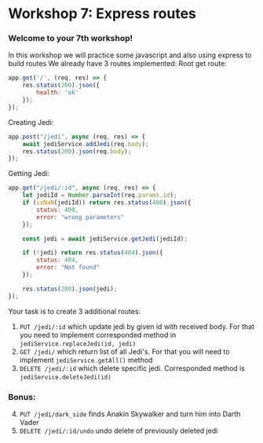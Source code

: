 # Workshop 7: Express routes
### Welcome to your 7th workshop!
In this workshop we will practice some javascript and also using express to build routes
We already have 3 routes implemented:
Root get route:
```javascript
app.get('/', (req, res) => {
    res.status(200).json({
        health: 'ok'
    });
});
```
Creating Jedi:
```javascript
app.post("/jedi", async (req, res) => {
    await jediService.addJedi(req.body);
    res.status(200).json(req.body);
});
```

Getting Jedi:
```javascript
app.get("/jedi/:id", async (req, res) => {
    let jediId = Number.parseInt(req.params.id);
    if (isNaN(jediId)) return res.status(400).json({
        status: 400,
        error: "wrong parameters"
    });

    const jedi = await jediService.getJedi(jediId);

    if (!jedi) return res.status(404).json({
        status: 404,
        error: "Not found"
    });

    res.status(200).json(jedi);
});
```
Your task is to create 3 additional routes:

1. ``PUT /jedi/:id``
which update jedi by given id with received body.
For that you need to implement corresponded method in ``jediService.replaceJedi(id, jedi)``
2. ``GET /jedi/``
which return list of all Jedi's. For that you will need to implement ``jediService.getAll()`` method
3. ``DELETE /jedi/:id`` which delete specific jedi. Corresponded method is ``jediService.deleteJedi(id)``

### Bonus:
4. ``PUT /jedi/dark_side`` finds Anakin Skywalker and turn him into Darth Vader
5. ``DELETE /jedi/:id/undo`` undo delete of previously deleted jedi